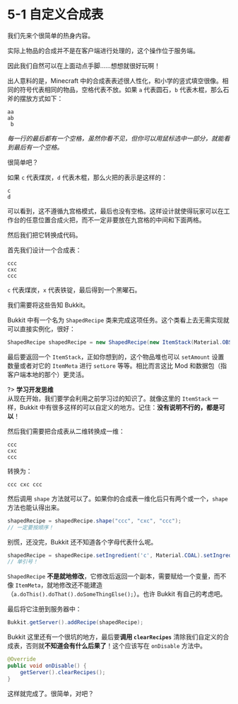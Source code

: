 # 5-1 自定义合成表

我们先来个很简单的热身内容。

实际上物品的合成并不是在客户端进行处理的，这个操作位于服务端。

因此我们自然可以在上面动点手脚……想想就很好玩啊！

出人意料的是，Minecraft 中的合成表表述很人性化，和小学的竖式填空很像。相同的符号代表相同的物品，空格代表不放。如果 `a` 代表圆石，`b` 代表木棍，那么石斧的摆放方式如下：

```
aa 
ab 
 b 
```

*每一行的最后都有一个空格，虽然你看不见，但你可以用鼠标选中一部分，就能看到最后有一个空格。*

很简单吧？

如果 `c` 代表煤炭，`d` 代表木棍，那么火把的表示是这样的：

```
c
d
```

可以看到，这不遵循九宫格模式，最后也没有空格。这样设计就使得玩家可以在工作台的任意位置合成火把，而不一定非要放在九宫格的中间和下面两格。

然后我们把它转换成代码。

首先我们设计一个合成表：

```
ccc
cxc
ccc
```

`c` 代表煤炭，`x` 代表铁锭，最后得到一个黑曜石。

我们需要将这些告知 Bukkit。

Bukkit 中有一个名为 `ShapedRecipe` 类来完成这项任务。这个类看上去无需实现就可以直接实例化，很好：

```java
ShapedRecipe shapedRecipe = new ShapedRecipe(new ItemStack(Material.OBSIDIAN));
```

最后要返回一个 `ItemStack`，正如你想到的，这个物品堆也可以 `setAmount` 设置数量或者对它的 `ItemMeta` 进行 `setLore` 等等。相比而言这比 Mod 和数据包（指客户端本地的那个）更灵活。

?> **学习开发思维**<br/>从现在开始，我们要学会利用之前学习过的知识了。就像这里的 `ItemStack` 一样，Bukkit 中有很多这样的可以自定义的地方。记住：**没有说明不行的，都是可以**！

然后我们需要把合成表从二维转换成一维：

```
ccc
cxc
ccc
```

转换为：

```
ccc cxc ccc
```

然后调用 `shape` 方法就可以了。如果你的合成表一维化后只有两个或一个，`shape` 方法也能认得出来。

```java
shapedRecipe = shapedRecipe.shape("ccc", "cxc", "ccc");
// 一定要按顺序！
```

别慌，还没完，Bukkit 还不知道各个字母代表什么呢。

```java
shapedRecipe = shapedRecipe.setIngredient('c', Material.COAL).setIngredient('x', Material.IRON_INGOT);
// 单引号！
```

`ShapedRecipe` **不是就地修改**，它修改后返回一个副本，需要赋给一个变量，而不像 `ItemMeta`，就地修改还不能建造（`a.doThis().doThat().doSomeThingElse();`）。也许 Bukkit 有自己的考虑吧。

最后将它注册到服务器中：

```java
Bukkit.getServer().addRecipe(shapedRecipe);
```

Bukkit 这里还有一个很坑的地方，最后要**调用 `clearRecipes`** 清除我们自定义的合成表，否则就**不知道会有什么后果了**！这个应该写在 `onDisable` 方法中。

```java
@Override
public void onDisable() {
    getServer().clearRecipes();
}
```

这样就完成了。很简单，对吧？